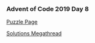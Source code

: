 ### Advent of Code 2019 Day 8

[Puzzle Page](https://adventofcode.com/2019/day/8)

[Solutions Megathread](https://www.reddit.com/r/adventofcode/comments/e7pkmt/2019_day_8_solutions/)
